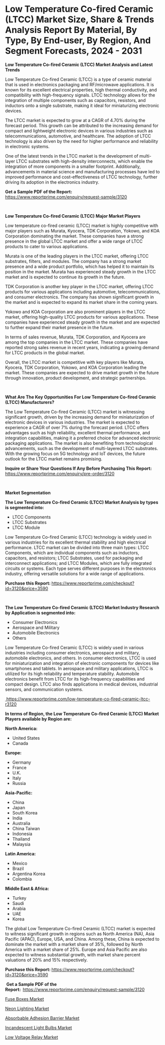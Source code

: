 <p><h1>Low Temperature Co-fired Ceramic (LTCC) Market Size, Share & Trends Analysis Report By Material, By Type, By End-user, By Region, And Segment Forecasts, 2024 - 2031</h1></p><p><strong>Low Temperature Co-fired Ceramic (LTCC) Market Analysis and Latest Trends</strong></p>
<p><p>Low Temperature Co-fired Ceramic (LTCC) is a type of ceramic material that is used in electronics packaging and RF/microwave applications. It is known for its excellent electrical properties, high thermal conductivity, and compatibility with high-frequency signals. LTCC technology allows for the integration of multiple components such as capacitors, resistors, and inductors onto a single substrate, making it ideal for miniaturizing electronic devices.</p><p>The LTCC market is expected to grow at a CAGR of 4.70% during the forecast period. This growth can be attributed to the increasing demand for compact and lightweight electronic devices in various industries such as telecommunications, automotive, and healthcare. The adoption of LTCC technology is also driven by the need for higher performance and reliability in electronic systems.</p><p>One of the latest trends in the LTCC market is the development of multi-layer LTCC substrates with high-density interconnects, which enable the integration of more components in a smaller footprint. Additionally, advancements in material science and manufacturing processes have led to improved performance and cost-effectiveness of LTCC technology, further driving its adoption in the electronics industry.</p></p>
<p><strong>Get a Sample PDF of the Report:&nbsp;</strong> <a href="https://www.reportprime.com/enquiry/request-sample/3120">https://www.reportprime.com/enquiry/request-sample/3120</a></p>
<p>&nbsp;</p>
<p><strong>Low Temperature Co-fired Ceramic (LTCC) Major Market Players</strong></p>
<p><p>Low temperature co-fired ceramic (LTCC) market is highly competitive with major players such as Murata, Kyocera, TDK Corporation, Yokowo, and KOA Corporation dominating the market. These companies have a strong presence in the global LTCC market and offer a wide range of LTCC products to cater to various applications.</p><p>Murata is one of the leading players in the LTCC market, offering LTCC substrates, filters, and modules. The company has a strong market presence and a wide product portfolio, which has helped it to maintain its position in the market. Murata has experienced steady growth in the LTCC market and is expected to continue its growth in the future.</p><p>TDK Corporation is another key player in the LTCC market, offering LTCC products for various applications including automotive, telecommunications, and consumer electronics. The company has shown significant growth in the market and is expected to expand its market share in the coming years.</p><p>Yokowo and KOA Corporation are also prominent players in the LTCC market, offering high-quality LTCC products for various applications. These companies have experienced steady growth in the market and are expected to further expand their market presence in the future.</p><p>In terms of sales revenue, Murata, TDK Corporation, and Kyocera are among the top companies in the LTCC market. These companies have reported strong sales revenue in recent years, indicating a growing demand for LTCC products in the global market.</p><p>Overall, the LTCC market is competitive with key players like Murata, Kyocera, TDK Corporation, Yokowo, and KOA Corporation leading the market. These companies are expected to drive market growth in the future through innovation, product development, and strategic partnerships.</p></p>
<p>&nbsp;</p>
<p><strong>What Are The Key Opportunities For Low Temperature Co-fired Ceramic (LTCC) Manufacturers?</strong></p>
<p><p>The Low Temperature Co-fired Ceramic (LTCC) market is witnessing significant growth, driven by the increasing demand for miniaturization of electronic devices in various industries. The market is expected to experience a CAGR of over 7% during the forecast period. LTCC offers advantages such as high reliability, excellent thermal performance, and integration capabilities, making it a preferred choice for advanced electronic packaging applications. The market is also benefiting from technological advancements, such as the development of multi-layered LTCC substrates. With the growing focus on 5G technology and IoT devices, the future outlook for the LTCC market remains promising.</p></p>
<p><strong>Inquire or Share Your Questions If Any Before Purchasing This Report:</strong> <a href="https://www.reportprime.com/enquiry/pre-order/3120">https://www.reportprime.com/enquiry/pre-order/3120</a></p>
<p>&nbsp;</p>
<p><strong>Market Segmentation</strong></p>
<p><strong>The Low Temperature Co-fired Ceramic (LTCC) Market Analysis by types is segmented into:</strong></p>
<p><ul><li>LTCC Components</li><li>LTCC Substrates</li><li>LTCC Module</li></ul></p>
<p><p>Low Temperature Co-fired Ceramic (LTCC) technology is widely used in various industries for its excellent thermal stability and high electrical performance. LTCC market can be divided into three main types: LTCC Components, which are individual components such as inductors, capacitors, and resistors; LTCC Substrates, used for packaging and interconnect applications; and LTCC Modules, which are fully integrated circuits or systems. Each type serves different purposes in the electronics industry, offering versatile solutions for a wide range of applications.</p></p>
<p><strong>Purchase this Report:&nbsp;</strong><a href="https://www.reportprime.com/checkout?id=3120&price=3590">https://www.reportprime.com/checkout?id=3120&price=3590</a></p>
<p>&nbsp;</p>
<p><strong>The Low Temperature Co-fired Ceramic (LTCC) Market Industry Research by Application is segmented into:</strong></p>
<p><ul><li>Consumer Electronics</li><li>Aerospace and Military</li><li>Automobile Electronics</li><li>Others</li></ul></p>
<p><p>Low Temperature Co-fired Ceramic (LTCC) is widely used in various industries including consumer electronics, aerospace and military, automobile electronics, and others. In consumer electronics, LTCC is used for miniaturization and integration of electronic components for devices like smartphones and tablets. In aerospace and military applications, LTCC is utilized for its high reliability and temperature stability. Automobile electronics benefit from LTCC for its high-frequency capabilities and compact design. LTCC also finds applications in medical devices, industrial sensors, and communication systems.</p></p>
<p><a href="https://www.reportprime.com/low-temperature-co-fired-ceramic-ltcc-r3120">&nbsp;https://www.reportprime.com/low-temperature-co-fired-ceramic-ltcc-r3120</a></p>
<p><strong>In terms of Region, the Low Temperature Co-fired Ceramic (LTCC) Market Players available by Region are:</strong></p>
<p>
    <p> <strong> North America: </strong>
        <ul>
            <li>United States</li>
            <li>Canada</li>
        </ul>
        </p> 
    <p> <strong> Europe: </strong>
        <ul>
            <li>Germany</li>
            <li>France</li>
            <li>U.K.</li>
            <li>Italy</li>
            <li>Russia</li>
        </ul>
        </p> 
    <p> <strong> Asia-Pacific: </strong>
        <ul>
            <li>China</li>
            <li>Japan</li>
            <li>South Korea</li>
            <li>India</li>
            <li>Australia</li>
            <li>China Taiwan</li>
            <li>Indonesia</li>
            <li>Thailand</li>
            <li>Malaysia</li>
        </ul>
        </p> 
    <p> <strong> Latin America: </strong>
        <ul>
            <li>Mexico</li>
            <li>Brazil</li>
            <li>Argentina Korea</li>
            <li>Colombia</li>
        </ul>
        </p> 
    <p> <strong> Middle East & Africa: </strong>
        <ul>
            <li>Turkey</li>
            <li>Saudi</li>
            <li>Arabia</li>
            <li>UAE</li>
            <li>Korea</li>
        </ul>
    </p>
    </p>
<p><p>The global Low Temperature Co-fired Ceramic (LTCC) market is expected to witness significant growth in regions such as North America (NA), Asia Pacific (APAC), Europe, USA, and China. Among these, China is expected to dominate the market with a market share of 35%, followed by North America with a market share of 25%. Europe and Asia Pacific are also expected to witness substantial growth, with market share percent valuations of 20% and 15% respectively.</p></p>
<p><strong>Purchase this Report: </strong><a href="https://www.reportprime.com/checkout?id=3120&price=3590">https://www.reportprime.com/checkout?id=3120&price=3590</a></p>
<p>&nbsp;<strong>Get a Sample PDF of the Report:&nbsp;&nbsp;</strong><a href="https://www.reportprime.com/enquiry/request-sample/3120">https://www.reportprime.com/enquiry/request-sample/3120</a></p>
<p><strong></strong></p>
<p><p><a href="https://github.com/abigailsutherland7889/Market-Research-Report-List-1/blob/main/fuse-boxes-market.md">Fuse Boxes Market</a></p><p><a href="https://github.com/brentleyjimmiealvaradoz4l1rea/Market-Research-Report-List-3/blob/main/neon-lighting-market.md">Neon Lighting Market</a></p><p><a href="https://medium.com/@chadlabadie2023/mapping-the-absorbable-adhesion-barrier-market-trends-challenges-and-breakthroughs-2024-2031-3ceb8f0fe264">Absorbable Adhesion Barrier Market</a></p><p><a href="https://github.com/michealerrygz/Market-Research-Report-List-1/blob/main/incandescent-light-bulbs-market.md">Incandescent Light Bulbs Market</a></p><p><a href="https://github.com/YashRP12/Market-Research-Report-List-6/blob/main/low-voltage-relay-market.md">Low Voltage Relay Market</a></p></p>
